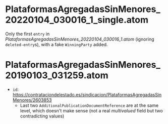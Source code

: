 # PlataformasAgregadasSinMenores_20220104_030016_1_single.atom

Only the first `entry` in *PlataformasAgregadasSinMenores_20220104_030016_1.atom* (ignoring `deleted-entry`s), with a fake `WinningParty` added.

# PlataformasAgregadasSinMenores_20190103_031259.atom

- `id`: <https://contrataciondelestado.es/sindicacion/PlataformasAgregadasSinMenores/2603853>
	+ Last two `AdditionalPublicationDocumentReference` are at the same level, which doesn't make sense (not a real *multivalued* field but two contradicting values)

